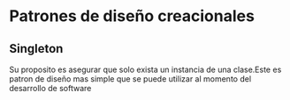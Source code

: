 # **Patrones de diseño creacionales**

## **Singleton**
Su proposito es asegurar que solo exista un instancia de una clase.Este es patron de diseño mas simple que se puede utilizar al momento del desarrollo de software